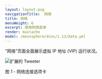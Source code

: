 ```yaml
---
layout: layout.pug
navigationTitle:  网络
title: 网络
menuWeight: 6
excerpt: 使用网络菜单
render: mustache
model: /mesosphere/dcos/1.13/data.yml
---
```


“网络”页面全面展示虚拟 IP 地址 (VIP) 运行状况。

![扩展的 Tweeter](/mesosphere/dcos/1.13/img/GUI-Networking-Networks_View-1_12.png)

图 1 - 网络连接选项卡
